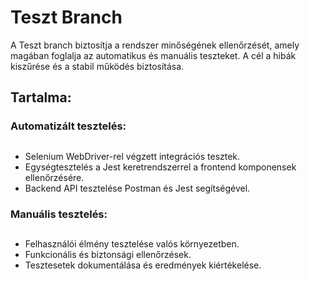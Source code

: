 # Teszt Branch
A Teszt branch biztosítja a rendszer minőségének ellenőrzését, amely magában foglalja az automatikus és manuális teszteket. A cél a hibák kiszűrése és a stabil működés biztosítása.

## Tartalma:
### Automatizált tesztelés:
##
- Selenium WebDriver-rel végzett integrációs tesztek.
- Egységtesztelés a Jest keretrendszerrel a frontend komponensek ellenőrzésére.
- Backend API tesztelése Postman és Jest segítségével.

  
### Manuális tesztelés:
##
- Felhasználói élmény tesztelése valós környezetben.
- Funkcionális és biztonsági ellenőrzések.
- Tesztesetek dokumentálása és eredmények kiértékelése.
